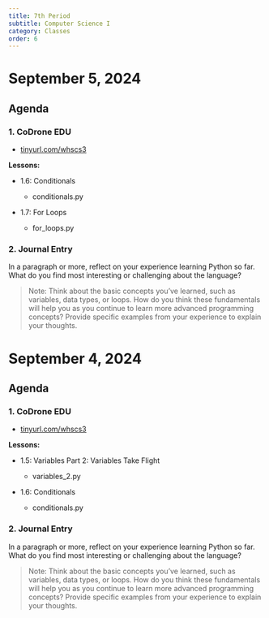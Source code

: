 ```yaml
---
title: 7th Period
subtitle: Computer Science I
category: Classes
order: 6
---
```


# September 5, 2024

## Agenda

### 1. CoDrone EDU

- [tinyurl.com/whscs3](https://tinyurl.com/whscs3)

**Lessons:**

- 1.6: Conditionals
  - conditionals.py

- 1.7: For Loops
  - for_loops.py

### 2. Journal Entry

In a paragraph or more, reflect on your experience learning Python so far. What do you find most interesting or challenging about the language?

> Note: Think about the basic concepts you’ve learned, such as variables, data types, or loops. How do you think these fundamentals will help you as you continue to learn more advanced programming concepts? Provide specific examples from your experience to explain your thoughts.

# September 4, 2024

## Agenda

### 1. CoDrone EDU

- [tinyurl.com/whscs3](https://tinyurl.com/whscs3)

**Lessons:**

- 1.5: Variables Part 2: Variables Take Flight 
  - variables_2.py

- 1.6: Conditionals
  - conditionals.py

### 2. Journal Entry

In a paragraph or more, reflect on your experience learning Python so far. What do you find most interesting or challenging about the language?

> Note: Think about the basic concepts you’ve learned, such as variables, data types, or loops. How do you think these fundamentals will help you as you continue to learn more advanced programming concepts? Provide specific examples from your experience to explain your thoughts.
